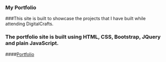 ### My Portfolio

###This site is built to showcase the projects that I have built while attending DigitalCrafts.

### The portfolio site is built using HTML, CSS, Bootstrap, JQuery and plain JavaScript.

####[Portfolio](http://www.jeremyhilliard.com/ "portfolio")